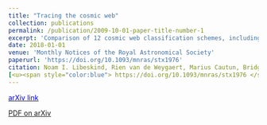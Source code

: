 ```yaml
---
title: "Tracing the cosmic web"
collection: publications
permalink: /publication/2009-10-01-paper-title-number-1
excerpt: 'Comparison of 12 cosmic web classification schemes, including our Multi-stream web analysis from [<u><span style="color:blue"> Ramachandra and Shandarin (2015) </span></u>](https://arxiv.org/abs/1412.7768)'
date: 2018-01-01
venue: 'Monthly Notices of the Royal Astronomical Society'
paperurl: 'https://doi.org/10.1093/mnras/stx1976'
citation: Noam I. Libeskind, Rien van de Weygaert, Marius Cautun, Bridget Falck, Elmo Tempel, Tom Abel, Mehmet Alpaslan, Miguel A. Aragón-Calvo, Jaime E. Forero-Romero, Roberto Gonzalez, Stefan Gottlöber, Oliver Hahn, Wojciech A. Hellwing, Yehuda Hoffman, Bernard J. T. Jones, Francisco Kitaura, Alexander Knebe, Serena Manti, Mark Neyrinck, Sebastián E. Nuza, Nelson Padilla, Erwin Platen, <b> Nesar Ramachandra </b>, Aaron Robotham, Enn Saar, Sergei Shandarin, Matthias Steinmetz, Radu S. Stoica, Thierry Sousbie, Gustavo Yepes; Tracing the cosmic web, <i> Monthly Notices of the Royal Astronomical Society </i>, Volume 473, Issue 1, 1 January 2018, Pages 1195–1217, 
[<u><span style="color:blue"> https://doi.org/10.1093/mnras/stx1976 </span></u>](https://doi.org/10.1093/mnras/stx1976)
---
```


[<u> <span style="color:blue"> arXiv link </span> </u>](https://arxiv.org/abs/1705.03021)

<u><a href="{{https://arxiv.org/abs/1705.03021}}">PDF on arXiv</a></u>
